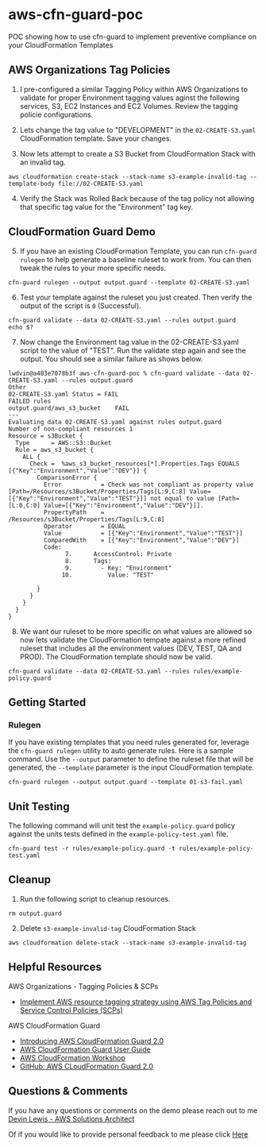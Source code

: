 # aws-cfn-guard-poc
POC showing how to use cfn-guard to implement preventive compliance on your CloudFormation Templates

## AWS Organizations Tag Policies
1. I pre-configured a similar Tagging Policy within AWS Organizations to validate for proper Environment tagging values aginst the following services, S3, EC2 Instances and EC2 Volumes. Review the tagging policie configurations.

2. Lets change the tag value to "DEVELOPMENT" in the `02-CREATE-S3.yaml` CloudFormation template.  Save  your changes.

3. Now lets attempt to create a S3 Bucket from CloudFormation Stack with an invalid tag.
```
aws cloudformation create-stack --stack-name s3-example-invalid-tag --template-body file://02-CREATE-S3.yaml
```

4. Verify the Stack was Rolled Back because of the tag policy not allowing that specific tag value for the "Environment" tag key.


## CloudFormation Guard Demo
5. If you have an existing CloudFormation Template, you can run `cfn-guard rulegen` to help generate a baseline ruleset to work from.  You can then tweak the rules to your more specific needs.
```
cfn-guard rulegen --output output.guard --template 02-CREATE-S3.yaml
```
6. Test your template against the ruleset you just created. Then verify the output of the script is `0` (Successful).
```
cfn-guard validate --data 02-CREATE-S3.yaml --rules output.guard
echo $?
```
7. Now change the Environment tag value in the 02-CREATE-S3.yaml script to the value of "TEST".  Run the validate step again and see the output.  You should see a similar failure as shows below.
```
lwdvin@a483e7078b3f aws-cfn-guard-poc % cfn-guard validate --data 02-CREATE-S3.yaml --rules output.guard
Other
02-CREATE-S3.yaml Status = FAIL
FAILED rules
output.guard/aws_s3_bucket    FAIL
---
Evaluating data 02-CREATE-S3.yaml against rules output.guard
Number of non-compliant resources 1
Resource = s3Bucket {
  Type      = AWS::S3::Bucket
  Rule = aws_s3_bucket {
    ALL {
      Check =  %aws_s3_bucket_resources[*].Properties.Tags EQUALS  [{"Key":"Environment","Value":"DEV"}] {
        ComparisonError {
          Error           = Check was not compliant as property value [Path=/Resources/s3Bucket/Properties/Tags[L:9,C:8] Value=[{"Key":"Environment","Value":"TEST"}]] not equal to value [Path=[L:0,C:0] Value=[{"Key":"Environment","Value":"DEV"}]].
          PropertyPath    = /Resources/s3Bucket/Properties/Tags[L:9,C:8]
          Operator        = EQUAL
          Value           = [{"Key":"Environment","Value":"TEST"}]
          ComparedWith    = [{"Key":"Environment","Value":"DEV"}]
          Code:
                7.      AccessControl: Private
                8.      Tags: 
                9.        - Key: "Environment"
               10.          Value: "TEST"

        }
      }
    }
  }
}
```
8. We want our ruleset to be more specific on what values are allowed so now lets validate the CloudFormation tempate against a more refined ruleset that includes all the environment values (DEV, TEST, QA and PROD).  The CloudFormation template should now be valid.
```
cfn-guard validate --data 02-CREATE-S3.yaml --rules rules/example-policy.guard
```




## Getting Started
### Rulegen
If you have existing templates that you need rules generated for, leverage the `cfn-guard rulegen` utility to auto generate rules.  Here is a sample command.  Use the `--output` parameter to define the ruleset file that will be generated, the `--template` parameter is the input CloudFormation template.
```
cfn-guard rulegen --output output.guard --template 01-s3-fail.yaml
```

## Unit Testing
The following command will unit test the `example-policy.guard` policy against the units tests defined in the `example-policy-test.yaml` file.
```
cfn-guard test -r rules/example-policy.guard -t rules/example-policy-test.yaml
```

## Cleanup
1. Run the following script to cleanup resources.
```
rm output.guard
```

2. Delete `s3-example-invalid-tag` CloudFormation Stack
```
aws cloudformation delete-stack --stack-name s3-example-invalid-tag
```

## Helpful Resources
AWS Organizations - Tagging Policies & SCPs
* [Implement AWS resource tagging strategy using AWS Tag Policies and Service Control Policies (SCPs)](https://aws.amazon.com/blogs/mt/implement-aws-resource-tagging-strategy-using-aws-tag-policies-and-service-control-policies-scps/)

AWS CloudFormation Guard
* [Introducing AWS CloudFormation Guard 2.0](https://aws.amazon.com/blogs/mt/introducing-aws-cloudformation-guard-2-0/)
* [AWS CloudFormation Guard User Guide](https://docs.aws.amazon.com/cfn-guard/latest/ug/what-is-guard.html)
* [AWS CloudFormation Workshop](https://catalog.workshops.aws/cfn101/en-US)
* [GitHub: AWS CLoudFormation Guard 2.0](https://github.com/aws-cloudformation/cloudformation-guard/)


## Questions & Comments
If you have any questions or comments on the demo please reach out to me [Devin Lewis - AWS Solutions Architect](mailto:lwdvin@amazon.com?subject=AWS%2FCloudFormation%20Guard%20Demo%20%28aws-cfn-guard-poc%29)

Of if you would like to provide personal feedback to me please click [Here](https://feedback.aws.amazon.com/?ea=lwdvin&fn=Devin&ln=Lewis)